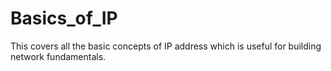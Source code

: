 # Basics_of_IP
This covers all the basic concepts of IP address which is useful for building network fundamentals.
